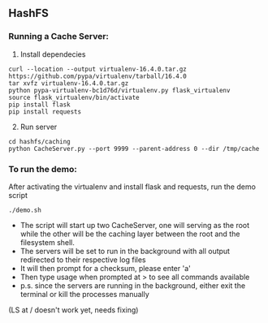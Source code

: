 ## HashFS

### Running a Cache Server:
1) Install dependecies
```
curl --location --output virtualenv-16.4.0.tar.gz https://github.com/pypa/virtualenv/tarball/16.4.0
tar xvfz virtualenv-16.4.0.tar.gz
python pypa-virtualenv-bc1d76d/virtualenv.py flask_virtualenv
source flask_virtualenv/bin/activate
pip install flask
pip install requests

```
2) Run server
```
cd hashfs/caching
python CacheServer.py --port 9999 --parent-address 0 --dir /tmp/cache

```

### To run the demo:
After activating the virtualenv and install flask and requests, run the demo script
```
./demo.sh
```
- The script will start up two CacheServer, one will serving as the root while 
  the other will be the caching layer between the root and the filesystem shell.
- The servers will be set to run in the background with all output redirected to
  their respective log files
- It will then prompt for a checksum, please enter 'a'
- Then type usage when prompted at > to see all commands available
- p.s. since the servers are running in the background, either exit the terminal
  or kill the processes manually

(LS at / doesn't work yet, needs fixing)
